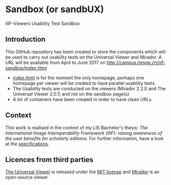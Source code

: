 # Sandbox (or sandbUX)
IIIF-Viewers Usability Test Sandbox

## Introduction
This GitHub repository has been created to store the components which will be used to carry out usability tests on the Universal Viewer and Mirador. A URL will be available from April to June 2017 on http://campus.hesge.ch/iiif-sandbox/index.html
- [index.html](index.html) is for the moment the only homepage, perhaps one homepage per viewer will be created to have parallel usability tests.
- The Usability tests are conducted on the viewers (Mirador 2.2.0 and The Universal Viewer 2.0.1) and not on the sandbox page(s)
- A lot of containers have been created in order to have clean URLs

## Context
This work is realised in the context of my LIS Bachelor's thesis: _The International Image Interoperability Framework (IIIF): raising awareness of the user benefits for scholarly editions_. For further information, have a look at the [specifications](https://julienaraemy.wordpress.com/2017/01/30/my-bachelors-thesis/).

## Licences from third parties
[The Universal Viewer](https://github.com/universalviewer/universalviewer) is released under the [MIT license](https://github.com/UniversalViewer/universalviewer/blob/master/LICENSE.txt) and [Mirador](https://github.com/projectmirador/mirador) is an open-source viewer.
